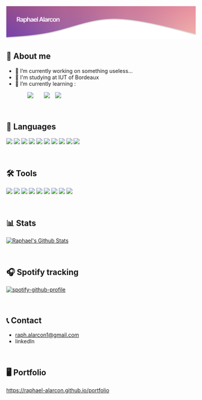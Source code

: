 <img src="https://raw.githubusercontent.com/Densetsuuu/Densetsuuu/master/img/header.png" alt="Header of readme">


## 👤 About me
- :telescope:  I’m currently working on something useless...
- :notebook_with_decorative_cover: I'm studying at IUT of Bordeaux
- :seedling:  I’m currently learning :

&emsp;&emsp;&emsp;&emsp;<img src="https://cdn.worldvectorlogo.com/logos/logo-javascript.svg" height="20">&emsp;<img src="https://cdn.worldvectorlogo.com/logos/nodejs-icon.svg" alt="" height="20">&emsp;<img src="https://cdn.worldvectorlogo.com/logos/react-2.svg" height="20">&emsp;<img src="https://cdn.worldvectorlogo.com/logos/angular-icon-1.svg" height="20">

<br>

## 📑 Languages
<p>
  <code><img src="https://cdn.worldvectorlogo.com/logos/java-14.svg" height="50"></code>
  <code><img src="https://cdn.worldvectorlogo.com/logos/c-1.svg" height="40"></code>
  <code><img src="https://cdn.worldvectorlogo.com/logos/c.svg" height="40"></code>
  <code><img src="https://cdn.worldvectorlogo.com/logos/c--4.svg" height="40"></code>
  <code><img src="https://cdn.worldvectorlogo.com/logos/python-5.svg" height="40"></code>
  <code><img src="https://cdn-icons-png.flaticon.com/512/919/919830.png?w=360" height="40"></code>
  <code><img src="https://cdn.worldvectorlogo.com/logos/html-1.svg" height="40"></code>
  <code><img src="https://cdn.worldvectorlogo.com/logos/css-3.svg" height="40"></code>
  <code><img src="https://cdn.worldvectorlogo.com/logos/logo-javascript.svg" height="40"></code>
  <code><img src="https://upload.wikimedia.org/wikipedia/commons/thumb/4/4b/Bash_Logo_Colored.svg/1200px-Bash_Logo_Colored.svg.png" height="40"></code>
</p>

<br>

## 🛠 Tools
<p>
  <code><img src="https://cdn.worldvectorlogo.com/logos/intellij-idea-1.svg" height="30"></code>
  <code><img src="https://cdn.worldvectorlogo.com/logos/datagrip-icon.svg" height="30"></code>
  <code><img src="https://cdn.worldvectorlogo.com/logos/webstorm-icon.svg" height="30"></code>
  <code><img src="https://www.jetbrains.com/_assets/www/fleet/inc/overview-content/img/fleet-logo.65f4a04c59fc3ba93bb5e181050891c5.png" height="30"></code>
  <code><img src="https://cdn.worldvectorlogo.com/logos/visual-studio-code-1.svg" height="30"></code>
  <code><img src="https://upload.wikimedia.org/wikipedia/commons/thumb/9/98/Apache_NetBeans_Logo.svg/888px-Apache_NetBeans_Logo.svg.png" height="30"></code>
  <code><img src="https://cdn.worldvectorlogo.com/logos/git-bash.svg" height="30"></code>
  <code><img src="https://cdn.worldvectorlogo.com/logos/mysql-6.svg" height="30"></code>
  <code><img src="https://cdn.worldvectorlogo.com/logos/figma-1.svg" height="30"></code>
</p>

<br>

## 📊 Stats
[![Raphael's Github Stats](https://github-readme-stats.vercel.app/api?username=raphael-alarcon&bg_color=30,e96443,904e95&title_color=fff&text_color=fff)](https://github.com/anuraghazra/github-readme-stats)

<br>

## 🎧 Spotify tracking

[![spotify-github-profile](https://spotify-github-profile.vercel.app/api/view?uid=cpnu4elr9dflxa8env6s2z8fq&cover_image=true&theme=default&show_offline=false)](https://github.com/kittinan/spotify-github-profile)

<br>

## 📞 Contact

- raph.alarcon1@gmail.com
- linkedIn

<br>

## 🖥 Portfolio

https://raphael-alarcon.github.io/portfolio

